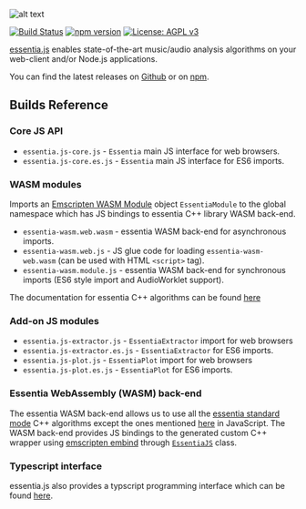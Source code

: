 
![alt text](https://user-images.githubusercontent.com/14850001/66190489-67098d80-e68c-11e9-9a7c-35b82f6635e1.png)

[![Build Status](https://travis-ci.org/MTG/essentia.js.svg?branch=master)](https://travis-ci.org/MTG/essentia.js)
[![npm version](https://badge.fury.io/js/essentia.js.svg)](https://badge.fury.io/js/essentia.js)
[![License: AGPL v3](https://img.shields.io/badge/License-AGPL%20v3-blue.svg)](https://www.gnu.org/licenses/agpl-3.0)

[essentia.js](https://essentia.upf.edu/essentiajs) enables state-of-the-art music/audio analysis algorithms on your web-client and/or Node.js applications. 

You can find the latest releases on [Github](https://github.com/MTG/essentia.js/releases) or on [npm](https://www.npmjs.com/package/essentia.js).


## Builds Reference

### Core JS API

- `essentia.js-core.js` - `Essentia` main JS interface for web browsers.
- `essentia.js-core.es.js` - `Essentia` main JS interface for ES6 imports.

### WASM modules 

Imports an [Emscripten WASM Module](https://emscripten.org/docs/api_reference/module.html) object `EssentiaModule` to the global namespace which has JS bindings to essentia C++ library WASM back-end.

- `essentia-wasm.web.wasm` - essentia WASM back-end for asynchronous imports. 
- `essentia-wasm.web.js` - JS glue code for loading `essentia-wasm-web.wasm` (can be used with HTML `<script>` tag).
- `essentia-wasm.module.js` -  essentia WASM back-end for synchronous imports (ES6 style import and AudioWorklet support).

The documentation for essentia C++ algorithms can be found [here](https://essentia.upf.edu/algorithms_reference.html) 
  
  
### Add-on JS modules

- `essentia.js-extractor.js` - `EssentiaExtractor` import for  web browsers
- `essentia.js-extractor.es.js` - `EssentiaExtractor` for ES6 imports.
- `essentia.js-plot.js` - `EssentiaPlot` import for  web browsers
- `essentia.js-plot.es.js` - `EssentiaPlot` for ES6 imports.


### Essentia WebAssembly (WASM) back-end

The essentia WASM back-end allows us to use all the [essentia standard mode](https://essentia.upf.edu/documentation.html) C++ algorithms except the ones mentioned [here](https://github.com/MTG/essentia.js/blob/master/src/python/excluded_algos.md) in JavaScript. The WASM back-end provides JS bindings to the generated custom C++ wrapper using [emscripten embind](https://emscripten.org/docs/porting/connecting_cpp_and_javascript/embind.html) through [`EssentiaJS`](https://github.com/MTG/essentia.js/blob/a0985aacac01296b86ba00a21f60ca017e7b38c0/src/cpp/bindings_essentiajs.cpp#L29) class.


### Typescript interface

essentia.js also provides a typscript programming interface which can be found [here](https://github.com/MTG/essentia.js/tree/master/src/typescript).


&nbsp;